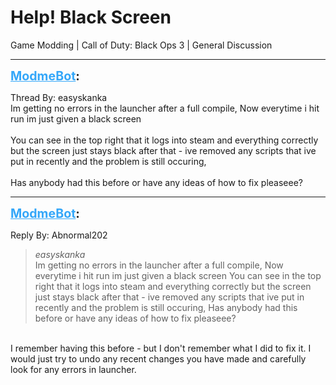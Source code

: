 # Help! Black Screen
Game Modding | Call of Duty: Black Ops 3 | General Discussion

---
<strong style="font-size: 1.4em;"><span style="text-decoration: underline;text-decoration-color: #34a7f9;"><span style="color:#34a7f9;">ModmeBot</span></span>:</strong>

<p>Thread By: easyskanka<br />Im getting no errors in the launcher after a full compile, Now everytime i hit run im just given a black screen<br /> <br />You can see in the top right that it logs into steam and everything correctly but the screen just stays black after that - ive removed any scripts that ive put in recently and the problem is still occuring, <br /> <br />Has anybody had this before or have any ideas of how to fix pleaseee?</p>

---
<strong style="font-size: 1.4em;"><span style="text-decoration: underline;text-decoration-color: #34a7f9;"><span style="color:#34a7f9;">ModmeBot</span></span>:</strong>

<p>Reply By: Abnormal202<br /><blockquote><em>easyskanka</em><br />Im getting no errors in the launcher after a full compile, Now everytime i hit run im just given a black screen   You can see in the top right that it logs into steam and everything correctly but the screen just stays black after that - ive removed any scripts that ive put in recently and the problem is still occuring,    Has anybody had this before or have any ideas of how to fix pleaseee?</blockquote><br /> I remember having this before - but I don&#39;t remember what I did to fix it. I would just try to undo any recent changes you have made and carefully look for any errors in launcher.</p>
